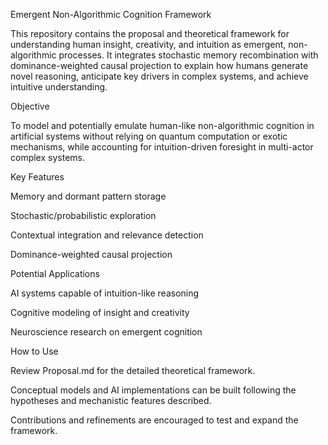Emergent Non-Algorithmic Cognition Framework

This repository contains the proposal and theoretical framework for understanding human insight, creativity, and intuition as emergent, non-algorithmic processes. It integrates stochastic memory recombination with dominance-weighted causal projection to explain how humans generate novel reasoning, anticipate key drivers in complex systems, and achieve intuitive understanding.


Objective

To model and potentially emulate human-like non-algorithmic cognition in artificial systems without relying on quantum computation or exotic mechanisms, while accounting for intuition-driven foresight in multi-actor complex systems.

Key Features

Memory and dormant pattern storage

Stochastic/probabilistic exploration

Contextual integration and relevance detection

Dominance-weighted causal projection

Potential Applications

AI systems capable of intuition-like reasoning

Cognitive modeling of insight and creativity

Neuroscience research on emergent cognition

How to Use

Review Proposal.md for the detailed theoretical framework.

Conceptual models and AI implementations can be built following the hypotheses and mechanistic features described.

Contributions and refinements are encouraged to test and expand the framework.
